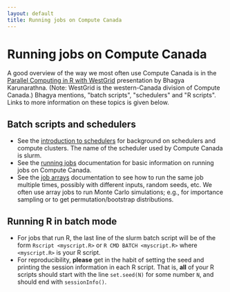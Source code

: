 ```yaml
---
layout: default
title: Running jobs on Compute Canada
---
```

# Running jobs on Compute Canada

A good overview of the way we most often use Compute Canada is in the [Parallel Computing in R with WestGrid](https://www.sfu.ca/content/dam/sfu/stat/documents/Statgen/ParallelComputing_inR_CC.pdf)
 presentation by Bhagya Karunarathna. (Note: WestGrid is the western-Canada division of Compute Canada.)
Bhagya mentions, "batch scripts", "schedulers" and "R scripts". Links to more information on these topics is given below.

## Batch scripts and schedulers

* See the [introduction to schedulers](https://docs.alliancecan.ca/wiki/What_is_a_scheduler%3F) for background on schedulers and compute clusters. The name of the scheduler
used by Compute Canada is slurm.
* See the [running jobs](https://docs.alliancecan.ca/wiki/Running_jobs) documentation for basic information on running jobs on Compute Canada.
* See the [job arrays](https://docs.alliancecan.ca/wiki/Job_arrays) documentation to see how to run the same job multiple times, possibly with different inputs, random seeds, etc. We often use array jobs to run Monte Carlo simulations; e.g., for importance sampling or to get permutation/bootstrap distributions.
<!-- * See the [META](https://docs.computecanada.ca/wiki/META_package_for_serial_farming) documentation for an alternative to job arrays that requires less work for the scheduler. META is supposed to have several convenience features for users, such as the ability to automatically re-submit jobs from an initial submission that crashed or ran out of time. No one in our group has used META yet. You can watch a [webinar](https://www.youtube.com/watch?v=GcYbaPClwGE).  -->

## Running R in batch mode

* For jobs that run R, the last line of the slurm batch script will
be of the form `Rscript <myscript.R>` or `R CMD BATCH <myscript.R>` where `<myscript.R>` is
your R script. 
* For reproducibility, **please** get in the habit of setting the seed and printing the session information in each R script. That is, **all** of your R scripts should start with the line `set.seed(N)` for some number `N`, and should end with `sessionInfo()`.
 

